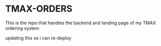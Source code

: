 # TMAX-ORDERS
This is the repo that handles the backend and landing page of my TMAX ordering system

updating this so i can re-deploy
